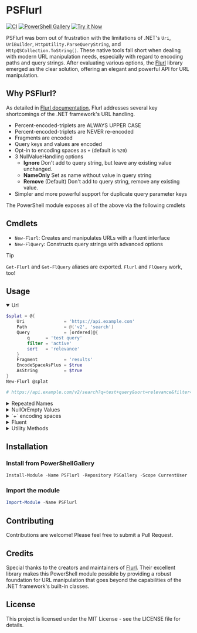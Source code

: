 # PSFlurl

[![CI](https://github.com/vercellone/PSFlurl/actions/workflows/ci.yml/badge.svg)](https://github.com/vercellone/PSFlurl/actions/workflows/ci.yml)
[![PowerShell Gallery](https://img.shields.io/powershellgallery/v/PSFlurl.svg?style=flat-square&color=012456&label=PowerShell%20Gallery)](https://www.powershellgallery.com/packages/PSFlurl)
[![Try it Now](https://img.shields.io/badge/Try_It_Now-Codespaces-161B22?style=flat-square&logo=github)](https://codespaces.new/vercellone/PSFlurl)

PSFlurl was born out of frustration with the limitations of .NET's `Uri`, `UriBuilder`, `HttpUtility.ParseQueryString`, and `HttpQSCollection.ToString()`. These native tools fall short when dealing with modern URL manipulation needs, especially with regard to encoding paths and query strings. After evaluating various options, the [Flurl](https://flurl.dev) library emerged as the clear solution, offering an elegant and powerful API for URL manipulation.

## Why PSFlurl?

As detailed in [Flurl documentation](https://flurl.dev/docs/fluent-url/), Flurl addresses several key shortcomings of the .NET framework's URL handling.

- Percent-encoded-triplets are ALWAYS UPPER CASE
- Percent-encoded-triplets are NEVER re-encoded
- Fragments are encoded
- Query keys and values are encoded
- Opt-in to encoding spaces as `+` (default is `%20`)
- 3 NullValueHandling options
  - **Ignore** Don't add to query string, but leave any existing value unchanged.
  - **NameOnly** Set as name without value in query string
  - **Remove** (Default) Don't add to query string, remove any existing value.
- Simpler and more powerful support for duplicate query parameter keys

The PowerShell module exposes all of the above via the following cmdlets

## Cmdlets

- `New-Flurl`: Creates and manipulates URLs with a fluent interface
- `New-FlQuery`: Constructs query strings with advanced options

> [!TIP]
> `Get-Flurl` and `Get-FlQuery` aliases are exported.
> `Flurl` and `FlQuery` work, too!

## Usage

<details open>
<summary>Url</summary>

```powershell copy
$splat = @{
    Uri               = 'https://api.example.com'
    Path              = @('v2', 'search')
    Query             = [ordered]@{
        q      = 'test query'
        filter = 'active'
        sort   = 'relevance'
    }
    Fragment          = 'results'
    EncodeSpaceAsPlus = $true
    AsString          = $true
}
New-Flurl @splat

# https://api.example.com/v2/search?q=test+query&sort=relevance&filter=active#results
```
</details>

<details>
<summary>Repeated Names</summary>

### Array of Hashtables
```powershell copy
New-FlQuery -Query @(
    @{ state = 'OPEN' },
    @{ state = 'MERGED' }
) -AsString

# state=OPEN&state=MERGED
```

### NameValueCollection
```powershell copy
$nvc = [System.Collections.Specialized.NameValueCollection]::new()
$nvc.Add('tag', 'powershell')
$nvc.Add('tag', 'module')
New-FlQuery -Query $nvc -AsString

# tag=powershell&tag=module
```
</details>

<details>
<summary>NullOrEmpty Values</summary>

### Remove (Default)
```powershell copy
New-FlQuery -Query @{
    required = 'value'
    optional = $null
} -NullValueHandling Remove -AsString

# required=value
```

### Ignore
```powershell copy
New-FlQuery -Query @{
    required = 'value'
    optional = $null
} -NullValueHandling Ignore -AsString

# optional=&required=value
```

### NameOnly
```powershell copy
New-FlQuery -Query @{
    required = 'value'
    optional = $null
} -NullValueHandling NameOnly -AsString

# optional&required=value
```
</details>

<details>
  <summary>`+` encoding spaces</summary>

  ```powershell copy
  New-Flurl -Uri 'https://api.example.com' -Query @{
      search = 'powershell module'
  } -EncodeSpaceAsPlus -AsString

  # https://api.example.com/?search=powershell+module
  ```

</details>

<details>
  <summary>Fluent</summary>

  ```powershell copy
  (Flurl 'https://some-api.com:88').
  AppendPathSegment('endpoint').
  SetFragment('after-hash').
  AppendQueryParam(@{
        api_key = 'MyApiKey'
         max_results = 20
         q = 'I''ll get encoded!'
  }).
  ToString()

  # https://some-api.com/endpoint?q=I%27ll%20get%20encoded%21&api_key=MyApiKey&max_results=20#after-hash
  ```

</details>

<details>
  <summary>Utility Methods</summary>

  ```powershell copy

  $url = [Flurl.Url]::Combine('http://foo.com/', '/too/', '/many/', '/slashes/', 'too', 'few?', 'x=1', 'y=2')
  $url.ToString()

  # http://foo.com/too/many/slashes/too/few?x=1&y=2

  [Flurl.Url]::IsValid($url)

  # True
  ```

</details>

## Installation

### Install from PowerShellGallery

```powershell copy
Install-Module -Name PSFlurl -Repository PSGallery -Scope CurrentUser
```

### Import the module

```powershell copy
Import-Module -Name PSFlurl
```

## Contributing

Contributions are welcome! Please feel free to submit a Pull Request.

## Credits

Special thanks to the creators and maintainers of [Flurl](https://flurl.dev). Their excellent library makes this PowerShell module possible by providing a robust foundation for URL manipulation that goes beyond the capabilities of the .NET framework's built-in classes.

## License

This project is licensed under the MIT License - see the LICENSE file for details.
